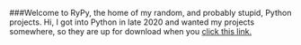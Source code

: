 ###Welcome to RyPy, the home of my random, and probably stupid, Python projects.
Hi, I got into Python in late 2020 and wanted my projects somewhere, so they are up for download when you <a href="github.com/MixxerGit/RyPy/archive/Python-Projects.zip" title="click this link.">click this link.</a>
